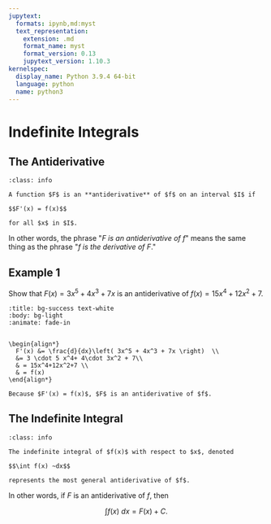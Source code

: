 ```yaml
---
jupytext:
  formats: ipynb,md:myst
  text_representation:
    extension: .md
    format_name: myst
    format_version: 0.13
    jupytext_version: 1.10.3
kernelspec:
  display_name: Python 3.9.4 64-bit
  language: python
  name: python3
---
```

# Indefinite Integrals

## The Antiderivative



```{admonition} Definition
:class: info

A function $F$ is an **antiderivative** of $f$ on an interval $I$ if 

$$F'(x) = f(x)$$ 

for all $x$ in $I$.
```

In other words, the phrase "*$F$ is an antiderivative of $f$*" means the same thing as the phrase "*$f$ is the derivative of $F$*."

## Example 1

Show that $F(x) = 3x^5 + 4x^3 + 7x$ is an antiderivative of $f(x) = 15x^4+12x^2+7$.

```{dropdown} **Step 1:** Verify that $F'(x) = f(x)$.
:title: bg-success text-white
:body: bg-light
:animate: fade-in


\begin{align*}
  F'(x) &= \frac{d}{dx}\left( 3x^5 + 4x^3 + 7x \right)  \\
  &= 3 \cdot 5 x^4+ 4\cdot 3x^2 + 7\\
  & = 15x^4+12x^2+7 \\
  & = f(x)
\end{align*}

Because $F'(x) = f(x)$, $F$ is an antiderivative of $f$.
```

## The Indefinite Integral

```{admonition} Definition
:class: info

The indefinite integral of $f(x)$ with respect to $x$, denoted

$$\int f(x) ~dx$$

represents the most general antiderivative of $f$.
```

In other words, if $F$ is an antiderivative of $f$, then

$$\int f(x) ~dx = F(x)+C.$$